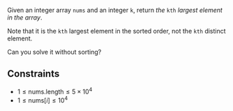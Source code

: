 Given an integer array `nums` and an integer `k`, return _the_ `kth` _largest element in the array_.

Note that it is the `kth` largest element in the sorted order, not the `kth` distinct element.

Can you solve it without sorting?

## Constraints

- $1 \leq \text{nums.length} \leq 5 \times 10^4$
- $1 \leq \text{nums}[i] \leq 10^4$
